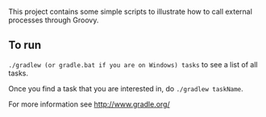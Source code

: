 This project contains some simple scripts to illustrate how to call external processes through Groovy.

To run
------
`./gradlew (or gradle.bat if you are on Windows) tasks` to see a list of all tasks.

Once you find a task that you are interested in, do `./gradlew taskName`.

For more information see http://www.gradle.org/
